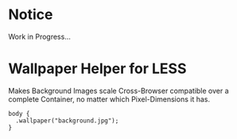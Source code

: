 # Notice

Work in Progress...

#  Wallpaper Helper for LESS

Makes Background Images scale Cross-Browser compatible over a complete Container, no matter which Pixel-Dimensions it has.

    body {
      .wallpaper("background.jpg");
    }
